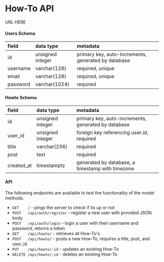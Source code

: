# How-To API

URL HERE

#### Users Schema

| field       | data type        | metadata                                            |
| :---------- | :--------------- | :-------------------------------------------------- |
| id          | unsigned integer | primary key, auto-increments, generated by database |
| username    | varchar(128)     | required, unique                                    |
| email       | varchar(128)     | required, unique                                    |
| password    | varchar(1024)    | required

#### Howto Schema

| field        | data type        | metadata                                            |
| :----------- | :--------------- | :-------------------------------------------------- |
| id           | unsigned integer | primary key, auto-increments, generated by database |
| user_id      | unsigned integer | foreign key referencing user.id, required           |
| title        | varchar(256)     | required                                            |
| post         | text             | required                                            |
| created_at   | timestamptz      | generated by database, a timestamp with timezone    |

#### API

The following endpoints are available to test the functionality of the model methods.

-   `GET    /`                  - pings the server to check if its up or not
-   `POST   /api/auth/register` - register a new user with provided JSON body
-   `POST   /api/auth/login`    - login a user with their username and password, returns a token
-   `GET    /api/howto/`        - retrieves all How-To's
-   `POST   /api/howto/`        - posts a new How-To, requires a title, post, and user_id
-   `PUT    /api/howto/:id`     - updates an existing How-To
-   `DELETE /api/howto/:id`     - deletes an existing How-To
